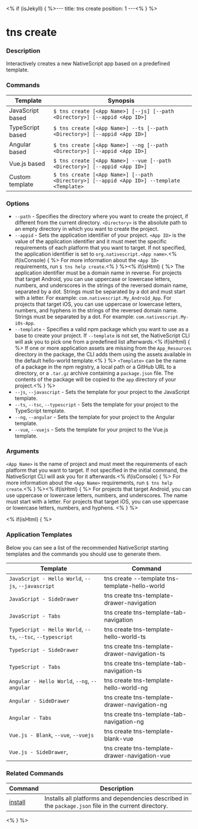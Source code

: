 <% if (isJekyll) { %>---
title: tns create
position: 1
---<% } %>

# tns create

### Description

Interactively creates a new NativeScript app based on a predefined template.

### Commands

Template | Synopsis
---------|---------
JavaScript based | `$ tns create [<App Name>] [--js] [--path <Directory>] [--appid <App ID>]`
TypeScript based | `$ tns create [<App Name>] --ts [--path <Directory>] [--appid <App ID>]`
Angular based | `$ tns create [<App Name>] --ng [--path <Directory>] [--appid <App ID>]`
Vue.js based | `$ tns create [<App Name>] --vue [--path <Directory>] [--appid <App ID>]`
Custom template | `$ tns create [<App Name>] [--path <Directory>] [--appid <App ID>] --template <Template>`

### Options

* `--path` - Specifies the directory where you want to create the project, if different from the current directory. `<Directory>` is the absolute path to an empty directory in which you want to create the project.
* `--appid` - Sets the application identifier of your project. `<App ID>` is the value of the application identifier and it must meet the specific requirements of each platform that you want to target. If not specified, the application identifier is set to `org.nativescript.<App name>`.<% if(isConsole) { %> For more information about the `<App ID>` requirements, run `$ tns help create`.<% } %><% if(isHtml) { %> The application identifier must be a domain name in reverse. For projects that target Android, you can use uppercase or lowercase letters, numbers, and underscores in the strings of the reversed domain name, separated by a dot. Strings must be separated by a dot and must start with a letter. For example: `com.nativescript.My_Andro1d_App`. For projects that target iOS, you can use uppercase or lowercase letters, numbers, and hyphens in the strings of the reversed domain name. Strings must be separated by a dot. For example: `com.nativescript.My-i0s-App`.
* `--template` - Specifies a valid npm package which you want to use as a base to create your project. If `--template` is not set, the NativeScript CLI will ask you to pick one from a predefined list afterwards.<% if(isHtml) { %> If one or more application assets are missing from the `App_Resources` directory in the package, the CLI adds them using the assets available in the default hello-world template.<% } %> `<Template>` can be the name of a package in the npm registry, a local path or a GitHub URL to a directory, or a `.tar.gz` archive containing a `package.json` file. The contents of the package will be copied to the `app` directory of your project.<% } %>
* `--js`, `--javascript` - Sets the template for your project to the JavaScript template.
* `--ts`, `--tsc`, `--typescript` - Sets the template for your project to the TypeScript template.
* `--ng`, `--angular` - Sets the template for your project to the Angular template.
* `--vue`, `--vuejs` - Sets the template for your project to the Vue.js template.

### Arguments

`<App Name>` is the name of project and must meet the requirements of each platform that you want to target. If not specified in the initial command, the NativeScript CLI will ask you for it afterwards.<% if(isConsole) { %> For more information about the `<App Name>` requirements, run `$ tns help create`.<% } %><% if(isHtml) { %> For projects that target Android, you can use uppercase or lowercase letters, numbers, and underscores. The name must start with a letter. For projects that target iOS, you can use uppercase or lowercase letters, numbers, and hyphens.
<% } %>

<% if(isHtml) { %>

### Application Templates

Below you can see a list of the recommended NativeScript starting templates and the commands you should use to generate them.

Template | Command
---------|----------
`JavaScript - Hello World`, `--js`, `--javascript` | tns create --template tns-template-hello-world
`JavaScript - SideDrawer` | tns create tns-template-drawer-navigation
`JavaScript - Tabs` | tns create tns-template-tab-navigation
`TypeScript - Hello World`, `--ts`, `--tsc`, `--typescript` | tns create tns-template-hello-world-ts
`TypeScript - SideDrawer` | tns create tns-template-drawer-navigation-ts
`TypeScript - Tabs` | tns create tns-template-tab-navigation-ts
`Angular - Hello World`, `--ng`, `--angular` | tns create tns-template-hello-world-ng
`Angular - SideDrawer` | tns create tns-template-drawer-navigation-ng
`Angular - Tabs` | tns create tns-template-tab-navigation-ng
`Vue.js - Blank`, `--vue`, `--vuejs` | tns create tns-template-blank-vue
`Vue.js - SideDrawer`, | tns create tns-template-drawer-navigation-vue

### Related Commands

Command | Description
----------|----------
[install](/lib-management/install.html) | Installs all platforms and dependencies described in the `package.json` file in the current directory.
<% } %>
